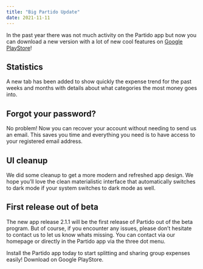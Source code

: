 ```yaml
---
title: "Big Partido Update"
date: 2021-11-11
---
```


In the past year there was not much activity on the Partido app but now you can download a new version with a lot of new cool features on [Google PlayStore](https://play.google.com/store/apps/details?id=net.fosforito.partido&pcampaignid=pcampaignidMKT-Other-global-all-co-prtnr-py-PartBadge-Mar2515-1)!

## Statistics

A new tab has been added to show quickly the expense trend for the past weeks and months with details about what categories the most money goes into.

## Forgot your password?

No problem! Now you can recover your account without needing to send us an email. This saves you time and everything you need is to have access to your registered email address.

## UI cleanup

We did some cleanup to get a more modern and refreshed app design. We hope you’ll love the clean materialistic interface that automatically switches to dark mode if your system switches to dark mode as well.

## First release out of beta

The new app release 2.1.1 will be the first release of Partido out of the beta program. But of course, if you encounter any issues, please don’t hesitate to contact us to let us know whats missing. You can contact via our homepage or directly in the Partido app via the three dot menu.

Install the Partido app today to start splitting and sharing group expenses easily! Download on Google PlayStore.
